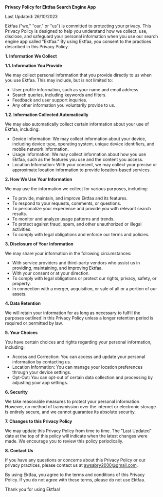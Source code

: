 **Privacy Policy for Ektfaa Search Engine App**

Last Updated: 26/10/2023

Ektfaa ("we," "our," or "us") is committed to protecting your privacy. This Privacy Policy is designed to help you understand how we collect, use, disclose, and safeguard your personal information when you use our search engine app called "Ektfaa." By using Ektfaa, you consent to the practices described in this Privacy Policy.

**1. Information We Collect**

**1.1. Information You Provide**

We may collect personal information that you provide directly to us when you use Ektfaa. This may include, but is not limited to:

- User profile information, such as your name and email address.
- Search queries, including keywords and filters.
- Feedback and user support inquiries.
- Any other information you voluntarily provide to us.

**1.2. Information Collected Automatically**

We may also automatically collect certain information about your use of Ektfaa, including:

- Device Information: We may collect information about your device, including device type, operating system, unique device identifiers, and mobile network information.
- Usage Information: We may collect information about how you use Ektfaa, such as the features you use and the content you access.
- Location Information: With your consent, we may collect your precise or approximate location information to provide location-based services.

**2. How We Use Your Information**

We may use the information we collect for various purposes, including:

- To provide, maintain, and improve Ektfaa and its features.
- To respond to your requests, comments, or questions.
- To personalize your experience and provide you with relevant search results.
- To monitor and analyze usage patterns and trends.
- To protect against fraud, spam, and other unauthorized or illegal activities.
- To comply with legal obligations and enforce our terms and policies.

**3. Disclosure of Your Information**

We may share your information in the following circumstances:

- With service providers and third-party vendors who assist us in providing, maintaining, and improving Ektfaa.
- With your consent or at your direction.
- To comply with legal obligations or protect our rights, privacy, safety, or property.
- In connection with a merger, acquisition, or sale of all or a portion of our assets.

**4. Data Retention**

We will retain your information for as long as necessary to fulfill the purposes outlined in this Privacy Policy unless a longer retention period is required or permitted by law.

**5. Your Choices**

You have certain choices and rights regarding your personal information, including:

- Access and Correction: You can access and update your personal information by contacting us.
- Location Information: You can manage your location preferences through your device settings.
- Opt-Out: You can opt-out of certain data collection and processing by adjusting your app settings.

**6. Security**

We take reasonable measures to protect your personal information. However, no method of transmission over the internet or electronic storage is entirely secure, and we cannot guarantee its absolute security.

**7. Changes to this Privacy Policy**

We may update this Privacy Policy from time to time. The "Last Updated" date at the top of this policy will indicate when the latest changes were made. We encourage you to review this policy periodically.

**8. Contact Us**

If you have any questions or concerns about this Privacy Policy or our privacy practices, please contact us at awsabry2000@gmail.com.

By using Ektfaa, you agree to the terms and conditions of this Privacy Policy. If you do not agree with these terms, please do not use Ektfaa.

Thank you for using Ektfaa!
